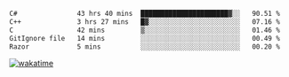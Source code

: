 <!--START_SECTION:waka-->

```txt
C#               43 hrs 40 mins  ██████████████████████▓░░   90.51 %
C++              3 hrs 27 mins   █▓░░░░░░░░░░░░░░░░░░░░░░░   07.16 %
C                42 mins         ▒░░░░░░░░░░░░░░░░░░░░░░░░   01.46 %
GitIgnore file   14 mins         ░░░░░░░░░░░░░░░░░░░░░░░░░   00.49 %
Razor            5 mins          ░░░░░░░░░░░░░░░░░░░░░░░░░   00.20 %
```

<!--END_SECTION:waka-->
[![wakatime](https://wakatime.com/badge/user/6c2f442e-41b4-42e3-bc06-d5d8203ad1da.svg)](https://wakatime.com/@6c2f442e-41b4-42e3-bc06-d5d8203ad1da)
